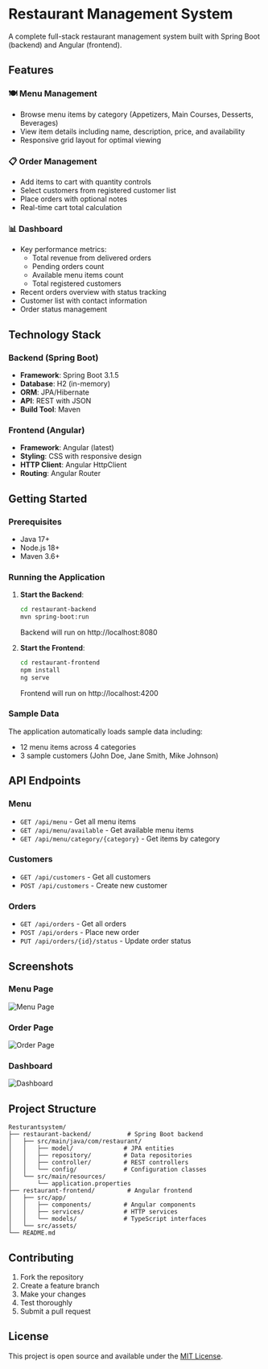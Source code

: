 # Restaurant Management System

A complete full-stack restaurant management system built with Spring Boot (backend) and Angular (frontend).

## Features

### 🍽️ Menu Management
- Browse menu items by category (Appetizers, Main Courses, Desserts, Beverages)
- View item details including name, description, price, and availability
- Responsive grid layout for optimal viewing

### 📋 Order Management
- Add items to cart with quantity controls
- Select customers from registered customer list
- Place orders with optional notes
- Real-time cart total calculation

### 📊 Dashboard
- Key performance metrics:
  - Total revenue from delivered orders
  - Pending orders count
  - Available menu items count
  - Total registered customers
- Recent orders overview with status tracking
- Customer list with contact information
- Order status management

## Technology Stack

### Backend (Spring Boot)
- **Framework**: Spring Boot 3.1.5
- **Database**: H2 (in-memory)
- **ORM**: JPA/Hibernate
- **API**: REST with JSON
- **Build Tool**: Maven

### Frontend (Angular)
- **Framework**: Angular (latest)
- **Styling**: CSS with responsive design
- **HTTP Client**: Angular HttpClient
- **Routing**: Angular Router

## Getting Started

### Prerequisites
- Java 17+
- Node.js 18+
- Maven 3.6+

### Running the Application

1. **Start the Backend**:
   ```bash
   cd restaurant-backend
   mvn spring-boot:run
   ```
   Backend will run on http://localhost:8080

2. **Start the Frontend**:
   ```bash
   cd restaurant-frontend
   npm install
   ng serve
   ```
   Frontend will run on http://localhost:4200

### Sample Data
The application automatically loads sample data including:
- 12 menu items across 4 categories
- 3 sample customers (John Doe, Jane Smith, Mike Johnson)

## API Endpoints

### Menu
- `GET /api/menu` - Get all menu items
- `GET /api/menu/available` - Get available menu items
- `GET /api/menu/category/{category}` - Get items by category

### Customers
- `GET /api/customers` - Get all customers
- `POST /api/customers` - Create new customer

### Orders
- `GET /api/orders` - Get all orders
- `POST /api/orders` - Place new order
- `PUT /api/orders/{id}/status` - Update order status

## Screenshots

### Menu Page
![Menu Page](https://github.com/user-attachments/assets/a38f1249-2b17-465c-b335-5bed802ca29b)

### Order Page
![Order Page](https://github.com/user-attachments/assets/7a1f4f27-5da5-45db-a975-dd151c025854)

### Dashboard
![Dashboard](https://github.com/user-attachments/assets/256614c8-ef3e-4849-9b2d-c0406601beb5)

## Project Structure

```
Resturantsystem/
├── restaurant-backend/          # Spring Boot backend
│   ├── src/main/java/com/restaurant/
│   │   ├── model/              # JPA entities
│   │   ├── repository/         # Data repositories
│   │   ├── controller/         # REST controllers
│   │   └── config/             # Configuration classes
│   └── src/main/resources/
│       └── application.properties
├── restaurant-frontend/         # Angular frontend
│   ├── src/app/
│   │   ├── components/         # Angular components
│   │   ├── services/           # HTTP services
│   │   └── models/             # TypeScript interfaces
│   └── src/assets/
└── README.md
```

## Contributing

1. Fork the repository
2. Create a feature branch
3. Make your changes
4. Test thoroughly
5. Submit a pull request

## License

This project is open source and available under the [MIT License](LICENSE).